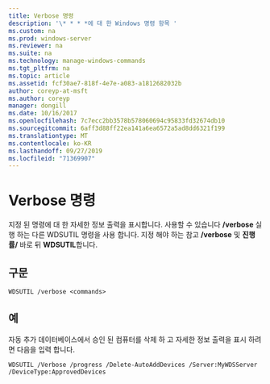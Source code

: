 ```yaml
---
title: Verbose 명령
description: '\* * * *에 대 한 Windows 명령 항목 '
ms.custom: na
ms.prod: windows-server
ms.reviewer: na
ms.suite: na
ms.technology: manage-windows-commands
ms.tgt_pltfrm: na
ms.topic: article
ms.assetid: fcf30ae7-818f-4e7e-a083-a1812682032b
author: coreyp-at-msft
ms.author: coreyp
manager: dongill
ms.date: 10/16/2017
ms.openlocfilehash: 7c7ecc2bb3578b578060694c95833fd32674db10
ms.sourcegitcommit: 6aff3d88ff22ea141a6ea6572a5ad8dd6321f199
ms.translationtype: MT
ms.contentlocale: ko-KR
ms.lasthandoff: 09/27/2019
ms.locfileid: "71369907"
---
```

# <a name="the-verbose-command"></a>Verbose 명령



지정 된 명령에 대 한 자세한 정보 출력을 표시합니다. 사용할 수 있습니다 **/verbose** 실행 하는 다른 WDSUTIL 명령을 사용 합니다. 지정 해야 하는 참고 **/verbose** 및 **진행률/** 바로 뒤 **WDSUTIL**합니다.

## <a name="syntax"></a>구문

```
WDSUTIL /verbose <commands>
```

## <a name="examples"></a>예

자동 추가 데이터베이스에서 승인 된 컴퓨터를 삭제 하 고 자세한 정보 출력을 표시 하려면 다음을 입력 합니다.
```
WDSUTIL /Verbose /progress /Delete-AutoAddDevices /Server:MyWDSServer /DeviceType:ApprovedDevices
```